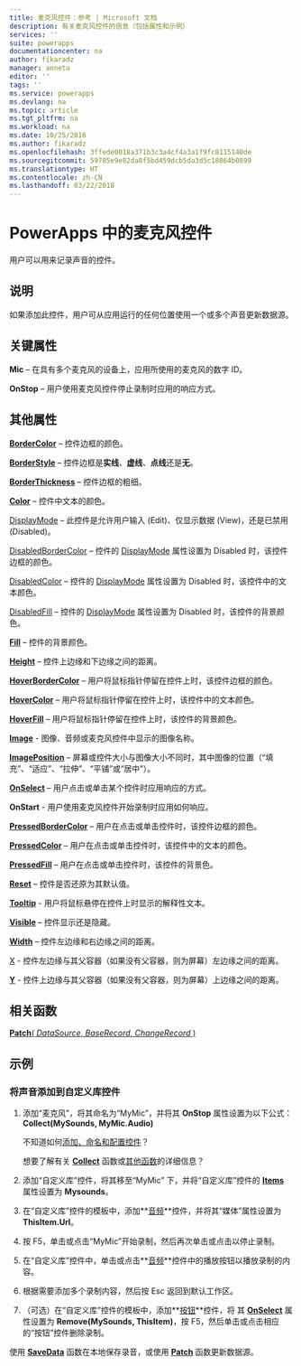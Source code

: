 ```yaml
---
title: 麦克风控件：参考 | Microsoft 文档
description: 有关麦克风控件的信息（包括属性和示例）
services: ''
suite: powerapps
documentationcenter: na
author: fikaradz
manager: anneta
editor: ''
tags: ''
ms.service: powerapps
ms.devlang: na
ms.topic: article
ms.tgt_pltfrm: na
ms.workload: na
ms.date: 10/25/2016
ms.author: fikaradz
ms.openlocfilehash: 3ffede0018a371b3c3a4cf4a3a1f9fc8115140de
ms.sourcegitcommit: 59785e9e82da8f5bd459dcb5da3d5c18064b0899
ms.translationtype: HT
ms.contentlocale: zh-CN
ms.lasthandoff: 03/22/2018
---
```

# <a name="microphone-control-in-powerapps"></a>PowerApps 中的麦克风控件
用户可以用来记录声音的控件。

## <a name="description"></a>说明
如果添加此控件，用户可从应用运行的任何位置使用一个或多个声音更新数据源。

## <a name="key-properties"></a>关键属性
**Mic** – 在具有多个麦克风的设备上，应用所使用的麦克风的数字 ID。

**OnStop** – 用户使用麦克风控件停止录制时应用的响应方式。

## <a name="additional-properties"></a>其他属性
**[BorderColor](properties-color-border.md)** – 控件边框的颜色。

**[BorderStyle](properties-color-border.md)** – 控件边框是**实线**、**虚线**、**点线**还是**无**。

**[BorderThickness](properties-color-border.md)** – 控件边框的粗细。

**[Color](properties-color-border.md)** – 控件中文本的颜色。

[DisplayMode](properties-core.md) – 此控件是允许用户输入 (Edit)、仅显示数据 (View)，还是已禁用 (Disabled)。

[DisabledBorderColor](properties-color-border.md) – 控件的 [DisplayMode](properties-core.md) 属性设置为 Disabled 时，该控件边框的颜色。

[DisabledColor](properties-color-border.md) – 控件的 [DisplayMode](properties-core.md) 属性设置为 Disabled 时，该控件中的文本颜色。

[DisabledFill](properties-color-border.md) – 控件的 [DisplayMode](properties-core.md) 属性设置为 Disabled 时，该控件的背景颜色。

**[Fill](properties-color-border.md)** – 控件的背景颜色。

**[Height](properties-size-location.md)** – 控件上边缘和下边缘之间的距离。

**[HoverBorderColor](properties-color-border.md)** – 用户将鼠标指针停留在控件上时，该控件边框的颜色。

**[HoverColor](properties-color-border.md)** – 用户将鼠标指针停留在控件上时，该控件中的文本颜色。

**[HoverFill](properties-color-border.md)** – 用户将鼠标指针停留在控件上时，该控件的背景颜色。

**[Image](properties-visual.md)** - 图像、音频或麦克风控件中显示的图像名称。

**[ImagePosition](properties-visual.md)** – 屏幕或控件大小与图像大小不同时，其中图像的位置（“填充”、“适应”、“拉伸”、“平铺”或“居中”）。

**[OnSelect](properties-core.md)** – 用户点击或单击某个控件时应用响应的方式。

**OnStart** - 用户使用麦克风控件开始录制时应用如何响应。

**[PressedBorderColor](properties-color-border.md)** – 用户在点击或单击控件时，该控件边框的颜色。

**[PressedColor](properties-color-border.md)** – 用户在点击或单击控件时，该控件中的文本的颜色。

**[PressedFill](properties-color-border.md)** – 用户在点击或单击控件时，该控件的背景色。

**[Reset](properties-core.md)** – 控件是否还原为其默认值。

**[Tooltip](properties-core.md)** - 用户将鼠标悬停在控件上时显示的解释性文本。

**[Visible](properties-core.md)** – 控件显示还是隐藏。

**[Width](properties-size-location.md)** – 控件左边缘和右边缘之间的距离。

[X](properties-size-location.md) - 控件左边缘与其父容器（如果没有父容器，则为屏幕）左边缘之间的距离。

**[Y](properties-size-location.md)** - 控件上边缘与其父容器（如果没有父容器，则为屏幕）上边缘之间的距离。

## <a name="related-functions"></a>相关函数
[**Patch**( *DataSource*, *BaseRecord*, *ChangeRecord* )](../functions/function-patch.md)

## <a name="example"></a>示例
### <a name="add-sounds-to-a-custom-gallery-control"></a>将声音添加到自定义库控件
1. 添加“麦克风”，将其命名为“MyMic”，并将其 **OnStop** 属性设置为以下公式：<br>
   **Collect(MySounds, MyMic.Audio)**
   
    不知道如何[添加、命名和配置控件](../add-configure-controls.md)？
   
    想要了解有关 **[Collect](../functions/function-clear-collect-clearcollect.md)** 函数或[其他函数](../formula-reference.md)的详细信息？
2. 添加“自定义库”控件，将其移至“MyMic” 下，并将“自定义库”控件的 **[Items](properties-core.md)** 属性设置为 **Mysounds**。
3. 在“自定义库”控件的模板中，添加**[音频](control-audio-video.md)**控件，并将其“媒体”属性设置为 **ThisItem.Url**。
4. 按 F5，单击或点击“MyMic”开始录制，然后再次单击或点击以停止录制。
5. 在“自定义库”控件中，单击或点击**[音频](control-audio-video.md)**控件中的播放按钮以播放录制的内容。
6. 根据需要添加多个录制内容，然后按 Esc 返回到默认工作区。
7. （可选）在“自定义库”控件的模板中，添加**[按钮](control-button.md)**控件，将 其 **[OnSelect](properties-core.md)** 属性设置为 **Remove(MySounds, ThisItem)**，按 F5，然后单击或点击相应的“按钮”控件删除录制。

使用 **[SaveData](../functions/function-savedata-loaddata.md)** 函数在本地保存录音，或使用 **[Patch](../functions/function-patch.md)** 函数更新数据源。

